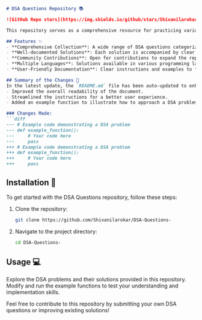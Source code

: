 ```markdown
# DSA Questions Repository 📚

![GitHub Repo stars](https://img.shields.io/github/stars/Shivanilarokar/DSA-Questions-) ![GitHub forks](https://img.shields.io/github/forks/Shivanilarokar/DSA-Questions-) ![License](https://img.shields.io/badge/license-MIT-blue)

This repository serves as a comprehensive resource for practicing various data structures and algorithms (DSA) questions, aimed at enhancing your coding skills and problem-solving abilities.

## Features ✨
- **Comprehensive Collection**: A wide range of DSA questions categorized by difficulty.
- **Well-documented Solutions**: Each solution is accompanied by clear explanations to foster understanding.
- **Community Contributions**: Open for contributions to expand the repository and improve resources.
- **Multiple Languages**: Solutions available in various programming languages.
- **User-Friendly Documentation**: Clear instructions and examples to facilitate learning.

## Summary of the Changes 📝
In the latest update, the `README.md` file has been auto-updated to enhance clarity and engagement. The following changes were made:
- Improved the overall readability of the document.
- Streamlined the instructions for a better user experience.
- Added an example function to illustrate how to approach a DSA problem.

### Changes Made:
```diff
--- # Example code demonstrating a DSA problem
--- def example_function():
---     # Your code here
---     pass
+++ # Example code demonstrating a DSA problem
+++ def example_function():
+++     # Your code here
+++     pass
```

## Installation 🚀
To get started with the DSA Questions repository, follow these steps:
1. Clone the repository:
    ```bash
    git clone https://github.com/Shivanilarokar/DSA-Questions-
    ```
2. Navigate to the project directory:
    ```bash
    cd DSA-Questions-
    ```

## Usage 💻
Explore the DSA problems and their solutions provided in this repository. Modify and run the example functions to test your understanding and implementation skills.

Feel free to contribute to this repository by submitting your own DSA questions or improving existing solutions!
```
